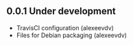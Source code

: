0.0.1 Under development
-----------------------
- TravisCI configuration (alexeevdv)
- Files for Debian packaging (alexeevdv)